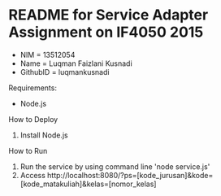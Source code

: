 # README for Service Adapter Assignment on IF4050 2015

 * NIM      = 13512054
 * Name     = Luqman Faizlani Kusnadi
 * GithubID = luqmankusnadi

Requirements:
 * Node.js

How to Deploy
 1. Install Node.js

 
How to Run
 1. Run the service by using command line 'node service.js'
 2. Access http://localhost:8080/?ps=[kode_jurusan]&kode=[kode_matakuliah]&kelas=[nomor_kelas]
 
